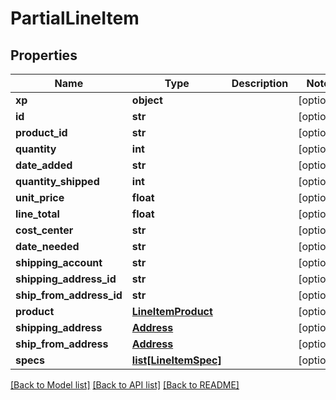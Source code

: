 # PartialLineItem

## Properties
Name | Type | Description | Notes
------------ | ------------- | ------------- | -------------
**xp** | **object** |  | [optional] 
**id** | **str** |  | [optional] 
**product_id** | **str** |  | [optional] 
**quantity** | **int** |  | [optional] 
**date_added** | **str** |  | [optional] 
**quantity_shipped** | **int** |  | [optional] 
**unit_price** | **float** |  | [optional] 
**line_total** | **float** |  | [optional] 
**cost_center** | **str** |  | [optional] 
**date_needed** | **str** |  | [optional] 
**shipping_account** | **str** |  | [optional] 
**shipping_address_id** | **str** |  | [optional] 
**ship_from_address_id** | **str** |  | [optional] 
**product** | [**LineItemProduct**](LineItemProduct.md) |  | [optional] 
**shipping_address** | [**Address**](Address.md) |  | [optional] 
**ship_from_address** | [**Address**](Address.md) |  | [optional] 
**specs** | [**list[LineItemSpec]**](LineItemSpec.md) |  | [optional] 

[[Back to Model list]](../README.md#documentation-for-models) [[Back to API list]](../README.md#documentation-for-api-endpoints) [[Back to README]](../README.md)


